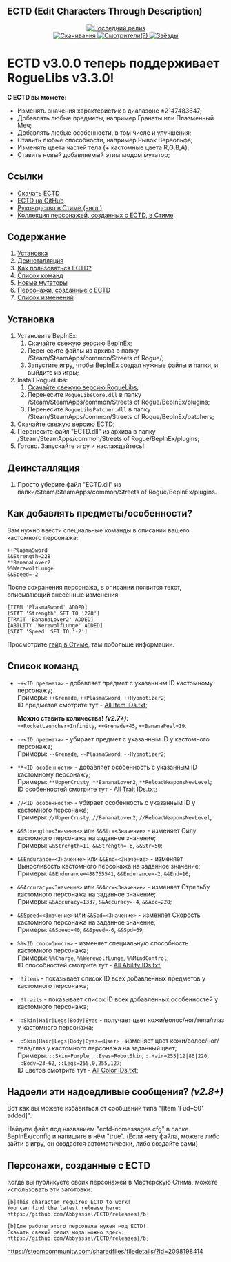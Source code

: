 ## ECTD (Edit Characters Through Description) ##

<div align="center">
  <a href="https://github.com/SugarBarrel/ECTD/releases/latest">
    <img src="https://img.shields.io/github/v/release/SugarBarrel/ECTD?label=Latest%20release&logo=github&style=for-the-badge" alt="Последний релиз"/>
  </a>
  <br/>
  <a href="https://github.com/SugarBarrel/ECTD/releases">
    <img src="https://img.shields.io/github/downloads/SugarBarrel/ECTD/total?label=Downloads&style=for-the-badge" alt="Скачивания"/>
  </a>
  <a href="https://github.com/SugarBarrel/ECTD/subscription">
    <img src="https://img.shields.io/github/watchers/SugarBarrel/ECTD?color=green&label=Watchers&style=for-the-badge" alt="Смотрители(?)"/>
  </a>
  <a href="https://github.com/SugarBarrel/ECTD/stargazers">
    <img src="https://img.shields.io/github/stars/SugarBarrel/ECTD?color=green&style=for-the-badge" alt="Звёзды"/>
  </a>
</div>

# ECTD v3.0.0 теперь поддерживает RogueLibs v3.3.0!

**С ECTD вы можете:**
*	Изменять значения характеристик в диапазоне ±2147483647;
*	Добавлять любые предметы, например Гранаты или Плазменный Меч;
*	Добавлять любые особенности, в том числе и улучшения;
*	Ставить любые способности, например Рывок Вервольфа;
*	Изменять цвета частей тела (+ кастомные цвета R,G,B,A);
*	Ставить новый добавляемый этим модом мутатор;

## Ссылки ##
* [Скачать ECTD](https://github.com/SugarBarrel/ECTD/releases)
* [ECTD на GitHub](https://github.com/SugarBarrel/ECTD)
* [Руководство в Стиме (англ.)](https://steamcommunity.com/sharedfiles/filedetails/?id=2093706214)
* [Коллекция персонажей, созданных с ECTD, в Стиме](https://steamcommunity.com/sharedfiles/filedetails/?id=2098198414)

## Содержание ##
1.	[Установка](https://github.com/SugarBarrel/ECTD/blob/master/README-ru.md#установка)
2.	[Деинсталляция](https://github.com/SugarBarrel/ECTD/blob/master/README-ru.md#деинсталляция)
3.	[Как пользоваться ECTD?](https://github.com/SugarBarrel/ECTD/blob/master/README-ru.md#как-добавлять-предметыособенности)
4.	[Список команд](https://github.com/SugarBarrel/ECTD/blob/master/README-ru.md#список-команд)
5.	[Новые мутаторы](https://github.com/SugarBarrel/ECTD/blob/master/README-ru.md#новые-мутаторы)
6.	[Персонажи, созданные с ECTD](https://github.com/SugarBarrel/ECTD/blob/master/README-ru.md#персонажи-созданные-с-ectd)
7.	[Список изменений](https://github.com/SugarBarrel/ECTD/blob/master/README-ru.md#список-изменений)

## Установка ##
1.	Установите BepInEx:
    1.	[Скачайте свежую версию BepInEx](https://github.com/BepInEx/BepInEx/releases/latest);
    2.	Перенесите файлы из архива в папку /Steam/SteamApps/common/Streets of Rogue/;
    3.	Запустите игру, чтобы BepInEx создал нужные файлы и папки, и выйдите из игры;
2.  Install RogueLibs:
    1.  [Скачайте свежую версию RogueLibs](https://github.com/SugarBarrel/RogueLibs/releases/latest);
    2.  Перенесите `RogueLibsCore.dll` в папку /Steam/SteamApps/common/Streets of Rogue/BepInEx/plugins;
    3.  Перенесите `RogueLibsPatcher.dll` в папку /Steam/SteamApps/common/Streets of Rogue/BepInEx/patchers;
3.	[Скачайте свежую версию ECTD](https://github.com/SugarBarrel/ECTD/releases/latest);
4.	Перенесите файл "ECTD.dll" из архива в папку /Steam/SteamApps/common/Streets of Rogue/BepInEx/plugins;
5.	Готово. Запускайте игру и наслаждайтесь!

## Деинсталляция ##
1.	Просто уберите файл "ECTD.dll" из папки/Steam/SteamApps/common/Streets of Rogue/BepInEx/plugins.

## Как добавлять предметы/особенности? ##
Вам нужно ввести специальные команды в описании вашего кастомного персонажа:
```
++PlasmaSword
&&Strength=228
**BananaLover2
%%WerewolfLunge
&&Speed=-2
```
После сохранения персонажа, в описании появится текст, описывающий внесённые изменения:
```
[ITEM 'PlasmaSword' ADDED]
[STAT 'Strength' SET TO '228']
[TRAIT 'BananaLover2' ADDED]
[ABILITY 'WerewolfLunge' ADDED]
[STAT 'Speed' SET TO '-2']
```

Просмотрите [гайд в Стиме](https://steamcommunity.com/sharedfiles/filedetails/?id=2093706214), там побольше информации.

## Список команд ##

* `++<ID предмета>` - добавляет предмет с указанным ID кастомному персонажу;
<br/>Примеры: `++Grenade`, `++PlasmaSword`, `++Hypnotizer2`;
<br/>ID предметов смотрите тут - [All Item IDs.txt](https://github.com/SugarBarrel/ECTD/blob/master/All%20Item%20IDs.txt);

  **Можно ставить количества! *(v2.7+)*:**<br/>
`++RocketLauncher+Infinity`, `++Grenade+45`, `++BananaPeel+19`.

* `--<ID предмета>` - убирает предмет с указанным ID у кастомного персонажа;
<br/>Примеры: `--Grenade`, `--PlasmaSword`, `--Hypnotizer2`;

* `**<ID особенности>` - добавляет особенность с указанным ID кастомному персонажу;
<br/>Примеры: `**UpperCrusty`, `**BananaLover2`, `**ReloadWeaponsNewLevel`;
<br/>ID особенностей смотрите тут - [All Trait IDs.txt](https://github.com/SugarBarrel/ECTD/blob/master/All%20Trait%20IDs.txt);

* `//<ID особенности>` - убирает особенность с указанным ID у кастомного персонажа;
<br/>Примеры: `//UpperCrusty`, `//BananaLover2`, `//ReloadWeaponsNewLevel`;

* `&&Strength=<Значение>` или `&&Str=<Значение>` - изменяет Силу кастомного персонажа на заданное значение;
<br/>Примеры: `&&Strength=11`, `&&Strength=-6`, `&&Str=50`;

* `&&Endurance=<Значение>` или `&&End=<Значение>` - изменяет Выносливость кастомного персонажа на заданное значение;
<br/>Примеры: `&&Endurance=488755541`, `&&Endurance=-2`, `&&End=16`;

* `&&Accuracy=<Значение>` или `&&Acc=<Значение>` - изменяет Стрельбу кастомного персонажа на заданное значение;
<br/>Примеры: `&&Accuracy=1337`, `&&Accuracy=-4`, `&&Acc=228`;

* `&&Speed=<Значение>` или `&&Spd=<Значение>` - изменяет Скорость кастомного персонажа на заданное значение;
<br/>Примеры: `&&Speed=40`, `&&Speed=-6`, `&&Spd=69`;

* `%%<ID способности>` - изменяет специальную способность кастомного персонажа;
<br/>Примеры: `%%Charge`, `%%WerewolfLunge`, `%%MindControl`;
<br/>ID способностей смотрите тут - [All Ability IDs.txt](https://github.com/SugarBarrel/ECTD/blob/master/All%20Ability%20IDs.txt);

* `!!items` - показывает список ID всех добавленных предметов у кастомного персонажа;

* `!!traits` - показывает список ID всех добавленных особенностей у кастомного персонажа;

* `::Skin|Hair|Legs|Body|Eyes` - получает цвет кожи/волос/ног/тела/глаз у кастомного персонажа;

* `::Skin|Hair|Legs|Body|Eyes=<Цвет>` - изменяет цвет кожи/волос/ног/тела/глаз у кастомного персонажа на заданный цвет;
<br/>Примеры: `::Skin=Purple`, `::Eyes=RobotSkin`, `::Hair=255|12|86|220`, `::Body=23-62`, `::Legs=255,0,255,127`;
<br/>ID цветов смотрите тут - [All Color IDs.txt](https://github.com/SugarBarrel/ECTD/blob/master/All%20Color%20IDs.txt);

## Надоели эти надоедливые сообщения? ***(v2.8+)*** ##

Вот как вы можете избавиться от сообщений типа "[Item 'Fud+50' added]":

Найдите файл под названием "ectd-nomessages.cfg" в папке BepInEx/config и напишите в нём "true". (Если нету файла, можете либо зайти в игру, он создастся автоматически, либо создайте сами)

## Персонажи, созданные с ECTD ##
Когда вы публикуете своих персонажей в Мастерскую Стима, можете использовать эти заготовки:
```
[b]This character requires ECTD to work!
You can find the latest release here:
https://github.com/Abbysssal/ECTD/releases[/b]

[b]Для работы этого персонажа нужен мод ECTD!
Скачать свежий релиз мода можно здесь:
https://github.com/Abbysssal/ECTD/releases[/b]
```

https://steamcommunity.com/sharedfiles/filedetails/?id=2098198414
